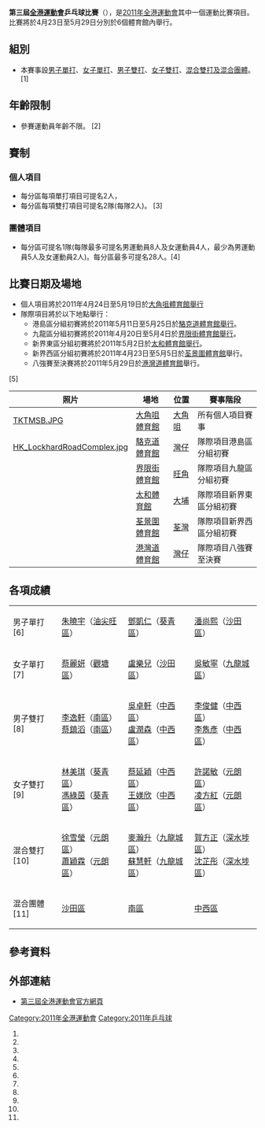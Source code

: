 **第三屆[全港運動會](../Page/全港運動會.md "wikilink")乒乓球比賽**（），是[2011年全港運動會](../Page/2011年全港運動會.md "wikilink")其中一個運動比賽項目。比賽將於4月23日至5月29日分別於6個體育館內舉行。

## 組別

  - 本賽事設[男子單打](https://zh.wikipedia.org/wiki/2011年全港運動會乒乓球男子單打比賽 "wikilink")、[女子單打](https://zh.wikipedia.org/wiki/2011年全港運動會乒乓球女子單打比賽 "wikilink")、[男子雙打](https://zh.wikipedia.org/wiki/2011年全港運動會乒乓球男子雙打比賽 "wikilink")、[女子雙打](https://zh.wikipedia.org/wiki/2011年全港運動會乒乓球女子雙打比賽 "wikilink")、[混合雙打及](https://zh.wikipedia.org/wiki/2011年全港運動會乒乓球混合雙打比賽 "wikilink")[混合團體](https://zh.wikipedia.org/wiki/2011年全港運動會乒乓球混合團體比賽 "wikilink")。\[1\]

## 年齡限制

  - 參賽運動員年齡不限。 \[2\]

## 賽制

### 個人項目

  - 每分區每項單打項目可提名2人，
  - 每分區每項雙打項目可提名2隊(每隊2人)。 \[3\]

### 團體項目

  - 每分區可提名1隊(每隊最多可提名男運動員8人及女運動員4人，最少為男運動員5人及女運動員2人)。每分區最多可提名28人。\[4\]

## 比賽日期及場地

  - 個人項目將於2011年4月24日至5月19日於[大角咀體育館舉行](https://zh.wikipedia.org/wiki/大角咀體育館 "wikilink")
  - 隊際項目將於以下地點舉行：
      - 港島區分組初賽將於2011年5月11日至5月25日於[駱克道體育館舉行](../Page/駱克道市政大廈.md "wikilink")。
      - 九龍區分組初賽將於2011年4月20日至5月4日於[界限街體育館舉行](https://zh.wikipedia.org/wiki/界限街體育館 "wikilink")。
      - 新界東區分組初賽將於2011年5月2日於[太和體育館舉行](https://zh.wikipedia.org/wiki/太和體育館 "wikilink")。
      - 新界西區分組初賽將於2011年4月23日至5月5日於[荃景圍體育館](../Page/荃景圍體育館.md "wikilink")舉行。
      - 八強賽至決賽將於2011年5月29日於[港灣道體育館](../Page/港灣道體育館.md "wikilink")舉行。

\[5\]

| 照片                                                                                                                            | 場地                                                        | 位置                                    | 賽事階段         |
| ----------------------------------------------------------------------------------------------------------------------------- | --------------------------------------------------------- | ------------------------------------- | ------------ |
| [TKTMSB.JPG](https://zh.wikipedia.org/wiki/File:TKTMSB.JPG "fig:TKTMSB.JPG")                                                  | [大角咀體育館](https://zh.wikipedia.org/wiki/大角咀體育館 "wikilink") | [大角咀](../Page/大角咀.md "wikilink")      | 所有個人項目賽事     |
| [HK_LockhardRoadComplex.jpg](https://zh.wikipedia.org/wiki/File:HK_LockhardRoadComplex.jpg "fig:HK_LockhardRoadComplex.jpg") | [駱克道體育館](../Page/駱克道市政大廈.md "wikilink")                   | [灣仔](../Page/灣仔.md "wikilink")        | 隊際項目港島區分組初賽  |
|                                                                                                                               | [界限街體育館](https://zh.wikipedia.org/wiki/界限街體育館 "wikilink") | [旺角](../Page/旺角.md "wikilink")        | 隊際項目九龍區分組初賽  |
|                                                                                                                               | [太和體育館](https://zh.wikipedia.org/wiki/太和體育館 "wikilink")   | [大埔](../Page/大埔_\(香港\).md "wikilink") | 隊際項目新界東區分組初賽 |
|                                                                                                                               | [荃景圍體育館](../Page/荃景圍體育館.md "wikilink")                    | [荃灣](../Page/荃灣.md "wikilink")        | 隊際項目新界西區分組初賽 |
|                                                                                                                               | [港灣道體育館](../Page/港灣道體育館.md "wikilink")                    | [灣仔](../Page/灣仔.md "wikilink")        | 隊際項目八強賽至決賽   |

## 各項成績

<table>
<tbody>
<tr class="odd">
<td><p>男子單打[6]</p></td>
<td><p><a href="https://zh.wikipedia.org/wiki/朱曉宇" title="wikilink">朱曉宇</a>（<a href="https://zh.wikipedia.org/wiki/2011年全港運動會油尖旺區代表團" title="wikilink">油尖旺區</a>）</p></td>
<td><p><a href="https://zh.wikipedia.org/wiki/鄧凱仁" title="wikilink">鄧凱仁</a>（<a href="https://zh.wikipedia.org/wiki/2011年全港運動會葵青區代表團" title="wikilink">葵青區</a>）</p></td>
<td><p><a href="https://zh.wikipedia.org/wiki/潘尚熙" title="wikilink">潘尚熙</a>（<a href="https://zh.wikipedia.org/wiki/2011年全港運動會沙田區代表團" title="wikilink">沙田區</a>）</p></td>
</tr>
<tr class="even">
<td><p>女子單打[7]</p></td>
<td><p><a href="https://zh.wikipedia.org/wiki/蔡麗妍" title="wikilink">蔡麗妍</a>（<a href="https://zh.wikipedia.org/wiki/2011年全港運動會觀塘區代表團" title="wikilink">觀塘區</a>）</p></td>
<td><p><a href="https://zh.wikipedia.org/wiki/盧樂兒" title="wikilink">盧樂兒</a>（<a href="https://zh.wikipedia.org/wiki/2011年全港運動會沙田區代表團" title="wikilink">沙田區</a>）</p></td>
<td><p><a href="https://zh.wikipedia.org/wiki/吳敏寧" title="wikilink">吳敏寧</a>（<a href="https://zh.wikipedia.org/wiki/2011年全港運動會九龍城區代表團" title="wikilink">九龍城區</a>）</p></td>
</tr>
<tr class="odd">
<td><p>男子雙打[8]</p></td>
<td><p><a href="https://zh.wikipedia.org/wiki/李逸軒" title="wikilink">李逸軒</a>（<a href="https://zh.wikipedia.org/wiki/2011年全港運動會南區代表團" title="wikilink">南區</a>）<br />
<a href="https://zh.wikipedia.org/wiki/蔡鎮滔" title="wikilink">蔡鎮滔</a>（<a href="https://zh.wikipedia.org/wiki/2011年全港運動會南區代表團" title="wikilink">南區</a>）</p></td>
<td><p><a href="https://zh.wikipedia.org/wiki/吳卓軒" title="wikilink">吳卓軒</a>（<a href="https://zh.wikipedia.org/wiki/2011年全港運動會中西區代表團" title="wikilink">中西區</a>）<br />
<a href="https://zh.wikipedia.org/wiki/盧潤森" title="wikilink">盧潤森</a>（<a href="https://zh.wikipedia.org/wiki/2011年全港運動會中西區代表團" title="wikilink">中西區</a>）</p></td>
<td><p><a href="https://zh.wikipedia.org/wiki/李俊健" title="wikilink">李俊健</a>（<a href="https://zh.wikipedia.org/wiki/2011年全港運動會中西區代表團" title="wikilink">中西區</a>）<br />
<a href="https://zh.wikipedia.org/wiki/李雋彥" title="wikilink">李雋彥</a>（<a href="https://zh.wikipedia.org/wiki/2011年全港運動會中西區代表團" title="wikilink">中西區</a>）</p></td>
</tr>
<tr class="even">
<td><p>女子雙打[9]</p></td>
<td><p><a href="https://zh.wikipedia.org/wiki/林美琪" title="wikilink">林美琪</a>（<a href="https://zh.wikipedia.org/wiki/2011年全港運動會葵青區代表團" title="wikilink">葵青區</a>）<br />
<a href="https://zh.wikipedia.org/wiki/馮綠茵" title="wikilink">馮綠茵</a>（<a href="https://zh.wikipedia.org/wiki/2011年全港運動會葵青區代表團" title="wikilink">葵青區</a>）</p></td>
<td><p><a href="https://zh.wikipedia.org/wiki/蔡延穎" title="wikilink">蔡延穎</a>（<a href="https://zh.wikipedia.org/wiki/2011年全港運動會中西區代表團" title="wikilink">中西區</a>）<br />
<a href="https://zh.wikipedia.org/wiki/王媄欣" title="wikilink">王媄欣</a>（<a href="https://zh.wikipedia.org/wiki/2011年全港運動會中西區代表團" title="wikilink">中西區</a>）</p></td>
<td><p><a href="https://zh.wikipedia.org/wiki/許諾敏" title="wikilink">許諾敏</a>（<a href="https://zh.wikipedia.org/wiki/2011年全港運動會元朗區代表團" title="wikilink">元朗區</a>）<br />
<a href="https://zh.wikipedia.org/wiki/凌方紅" title="wikilink">凌方紅</a>（<a href="https://zh.wikipedia.org/wiki/2011年全港運動會元朗區代表團" title="wikilink">元朗區</a>）</p></td>
</tr>
<tr class="odd">
<td><p>混合雙打[10]</p></td>
<td><p><a href="https://zh.wikipedia.org/wiki/徐雪瑩" title="wikilink">徐雪瑩</a>（<a href="https://zh.wikipedia.org/wiki/2011年全港運動會元朗區代表團" title="wikilink">元朗區</a>）<br />
<a href="https://zh.wikipedia.org/wiki/蕭穎霖" title="wikilink">蕭穎霖</a>（<a href="https://zh.wikipedia.org/wiki/2011年全港運動會元朗區代表團" title="wikilink">元朗區</a>）</p></td>
<td><p><a href="https://zh.wikipedia.org/wiki/麥瀚升" title="wikilink">麥瀚升</a>（<a href="https://zh.wikipedia.org/wiki/2011年全港運動會九龍城區代表團" title="wikilink">九龍城區</a>）<br />
<a href="https://zh.wikipedia.org/wiki/蘇慧軒" title="wikilink">蘇慧軒</a>（<a href="https://zh.wikipedia.org/wiki/2011年全港運動會九龍城區代表團" title="wikilink">九龍城區</a>）</p></td>
<td><p><a href="https://zh.wikipedia.org/wiki/賀方正" title="wikilink">賀方正</a>（<a href="https://zh.wikipedia.org/wiki/2011年全港運動會深水埗區代表團" title="wikilink">深水埗區</a>）<br />
<a href="https://zh.wikipedia.org/wiki/沈芷彤" title="wikilink">沈芷彤</a>（<a href="https://zh.wikipedia.org/wiki/2011年全港運動會深水埗區代表團" title="wikilink">深水埗區</a>）</p></td>
</tr>
<tr class="even">
<td><p>混合團體[11]</p></td>
<td><p><a href="https://zh.wikipedia.org/wiki/2011年全港運動會沙田區代表團" title="wikilink">沙田區</a></p></td>
<td><p><a href="https://zh.wikipedia.org/wiki/2011年全港運動會南區代表團" title="wikilink">南區</a></p></td>
<td><p><a href="https://zh.wikipedia.org/wiki/2011年全港運動會中西區代表團" title="wikilink">中西區</a></p></td>
</tr>
</tbody>
</table>

## 參考資料

<references />

## 外部連結

  - [第三屆全港運動會官方網頁](https://web.archive.org/web/20100810021753/http://hongkonggames.lcsd.gov.hk/b5/index.php)

[Category:2011年全港運動會](https://zh.wikipedia.org/wiki/Category:2011年全港運動會 "wikilink") [Category:2011年乒乓球](https://zh.wikipedia.org/wiki/Category:2011年乒乓球 "wikilink")

1.
2.
3.
4.
5.
6.
7.
8.
9.
10.
11.
